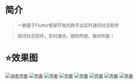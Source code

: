 # 简介
> 一款基于Flutter框架开发的跨平台实时通讯社交软件

> 默讯社交软件，实时通讯，想你所想，做你所能！


# ⭐️效果图

![消息页面](https://s1.ax1x.com/2023/08/04/pPFvsit.png)
![页面](https://s1.ax1x.com/2023/08/04/pPFxSF1.png)
![页面](https://s1.ax1x.com/2023/08/04/pPFvxoR.png)
![页面](https://s1.ax1x.com/2023/08/04/pPFvvw9.png)
![页面](https://s1.ax1x.com/2023/08/04/pPFx9W6.png)
![页面](https://s1.ax1x.com/2023/08/04/pPFxpJx.png)
![页面](https://s1.ax1x.com/2023/08/04/pPFxPSK.png)
![页面](https://s1.ax1x.com/2023/08/04/pPFxiQO.png)
